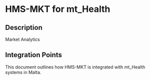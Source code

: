 # HMS-MKT for mt_Health

## Description

Market Analytics

## Integration Points

This document outlines how HMS-MKT is integrated with mt_Health systems in Malta.
